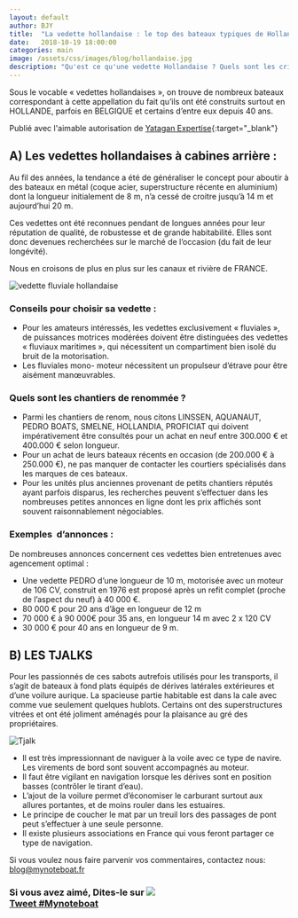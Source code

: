```yaml
---
layout: default
author: BJY
title:  "La vedette hollandaise : le top des bateaux typiques de Hollande"
date:   2018-10-19 18:00:00
categories: main
image: /assets/css/images/blog/hollandaise.jpg
description: "Qu'est ce qu'une vedette Hollandaise ? Quels sont les critères pour estimer la valeur d'une occasion ?"
---
```

Sous le vocable « vedettes hollandaises », on trouve de nombreux bateaux correspondant à cette appellation du fait qu’ils ont été construits surtout en HOLLANDE, parfois en BELGIQUE et certains d’entre eux depuis 40 ans.<!--break-->

Publié avec l'aimable autorisation de [Yatagan Expertise](http://www.yatagan-expertises.com/){:target="_blank"}

## A) Les vedettes hollandaises à cabines arrière :

Au fil des années, la tendance a été de généraliser le concept pour aboutir à des bateaux en métal (coque acier, superstructure récente en aluminium) dont la longueur initialement de
8 m, n’a cessé de croitre jusqu’à 14 m et aujourd’hui 20 m.

Ces vedettes ont été reconnues pendant de longues années pour leur réputation de qualité, de robustesse et de grande habitabilité. Elles sont donc devenues recherchées sur le marché de l’occasion (du fait de leur longévité).

Nous en croisons de plus en plus sur les canaux et rivière de FRANCE. 

![vedette fluviale hollandaise](/assets/images/blog/hollandaise2.jpg)

### Conseils pour choisir sa vedette :

* Pour les amateurs intéressés, les vedettes exclusivement « fluviales », de puissances motrices modérées doivent être distinguées des vedettes « fluviaux maritimes », qui nécessitent un compartiment bien isolé du bruit de la motorisation.
* Les fluviales mono- moteur nécessitent un propulseur d’étrave pour être aisément manœuvrables.

### Quels sont les chantiers de renommée ?

* Parmi les chantiers de renom,  nous citons LINSSEN, AQUANAUT, PEDRO BOATS, SMELNE, HOLLANDIA, PROFICIAT qui doivent impérativement être consultés pour un achat en neuf entre 300.000 € et 400.000 € selon longueur.
* Pour un achat de leurs bateaux récents en occasion (de 200.000 € à 250.000 €), ne pas manquer de contacter les courtiers spécialisés dans les marques de ces bateaux.
* Pour les unités plus anciennes provenant de petits chantiers réputés ayant parfois disparus, les recherches peuvent s’effectuer dans les nombreuses petites annonces en ligne dont les prix affichés sont souvent raisonnablement négociables.

### Exemples  d’annonces : 

De nombreuses annonces concernent ces vedettes bien entretenues avec agencement optimal :
* Une vedette PEDRO  d’une longueur de 10 m, motorisée avec un moteur de 106 CV, construit en 1976 est proposé après un refit complet (proche de l’aspect du neuf) à 40 000 €. 
* 80 000 € pour 20 ans d’âge en longueur de 12 m
* 70 000 € à 90 000€  pour 35 ans, en longueur 14 m avec 2 x 120 CV
* 30 000 €  pour 40 ans en longueur de 9 m.


## B) LES TJALKS

Pour les passionnés de ces sabots autrefois utilisés pour les transports, il s’agit de bateaux à fond plats équipés de dérives latérales extérieures et d’une voilure aurique. La spacieuse partie habitable est dans la cale avec comme vue seulement quelques hublots. Certains ont des superstructures vitrées et ont été joliment aménagés pour la plaisance au gré des propriétaires.

![Tjalk](/assets/images/blog/hollandaise1.jpg)

* Il est très impressionnant de naviguer à la voile avec ce type de navire.  Les virements de bord sont souvent accompagnés au moteur.
* Il faut être vigilant en navigation lorsque les dérives  sont en position basses (contrôler le tirant d’eau).
* L’ajout de la voilure permet d’économiser le carburant surtout aux allures portantes, et de moins rouler dans les estuaires. 
* Le principe de coucher le mat par un treuil lors des passages de pont peut s’effectuer à une seule personne.  
* Il existe plusieurs associations en France qui vous feront partager ce type de navigation.

Si vous voulez nous faire parvenir vos commentaires, contactez nous: [blog@mynoteboat.fr](mailto:blog@mynoteboat.fr)

<h3> Si vous avez aimé, Dites-le sur 
<a href="https://www.facebook.com/sharer/sharer.php?u=http://www.mynoteboat.fr//main/2018/10/19/vedettes-hollandaises.html" target="_blank" ><img src="{{ site.url }}/assets/images/facebook_post.png"
           id="FB" class="socialicon"></a>
 <br>
<a href="https://twitter.com/intent/tweet?button_hashtag=Mynoteboat&ref_src=twsrc%5Etfw" class="twitter-hashtag-button" data-show-count="false">Tweet #Mynoteboat</a><script async src="https://platform.twitter.com/widgets.js" charset="utf-8"></script>
 <br>
<a><script src="//platform.linkedin.com/in.js" type="text/javascript"> lang: fr_FR</script>
<script type="IN/Share" data-url="www.mynoteboat.fr"></script></a></H3>